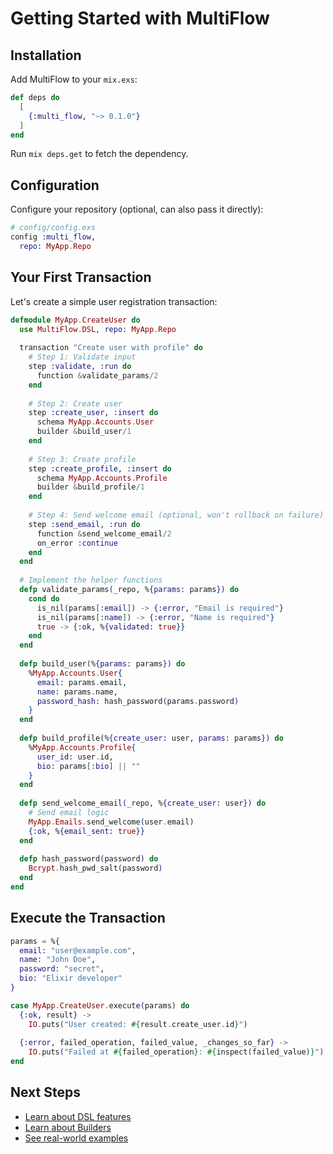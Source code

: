 # Getting Started with MultiFlow

## Installation

Add MultiFlow to your `mix.exs`:

```elixir
def deps do
  [
    {:multi_flow, "~> 0.1.0"}
  ]
end
```

Run `mix deps.get` to fetch the dependency.

## Configuration

Configure your repository (optional, can also pass it directly):

```elixir
# config/config.exs
config :multi_flow,
  repo: MyApp.Repo
```

## Your First Transaction

Let's create a simple user registration transaction:

```elixir
defmodule MyApp.CreateUser do
  use MultiFlow.DSL, repo: MyApp.Repo
  
  transaction "Create user with profile" do
    # Step 1: Validate input
    step :validate, :run do
      function &validate_params/2
    end
    
    # Step 2: Create user
    step :create_user, :insert do
      schema MyApp.Accounts.User
      builder &build_user/1
    end
    
    # Step 3: Create profile
    step :create_profile, :insert do
      schema MyApp.Accounts.Profile
      builder &build_profile/1
    end
    
    # Step 4: Send welcome email (optional, won't rollback on failure)
    step :send_email, :run do
      function &send_welcome_email/2
      on_error :continue
    end
  end
  
  # Implement the helper functions
  defp validate_params(_repo, %{params: params}) do
    cond do
      is_nil(params[:email]) -> {:error, "Email is required"}
      is_nil(params[:name]) -> {:error, "Name is required"}
      true -> {:ok, %{validated: true}}
    end
  end
  
  defp build_user(%{params: params}) do
    %MyApp.Accounts.User{
      email: params.email,
      name: params.name,
      password_hash: hash_password(params.password)
    }
  end
  
  defp build_profile(%{create_user: user, params: params}) do
    %MyApp.Accounts.Profile{
      user_id: user.id,
      bio: params[:bio] || ""
    }
  end
  
  defp send_welcome_email(_repo, %{create_user: user}) do
    # Send email logic
    MyApp.Emails.send_welcome(user.email)
    {:ok, %{email_sent: true}}
  end
  
  defp hash_password(password) do
    Bcrypt.hash_pwd_salt(password)
  end
end
```

## Execute the Transaction

```elixir
params = %{
  email: "user@example.com",
  name: "John Doe",
  password: "secret",
  bio: "Elixir developer"
}

case MyApp.CreateUser.execute(params) do
  {:ok, result} ->
    IO.puts("User created: #{result.create_user.id}")
    
  {:error, failed_operation, failed_value, _changes_so_far} ->
    IO.puts("Failed at #{failed_operation}: #{inspect(failed_value)}")
end
```

## Next Steps

- [Learn about DSL features](dsl_guide.md)
- [Learn about Builders](builder_guide.md)
- [See real-world examples](real_world_examples.md)

